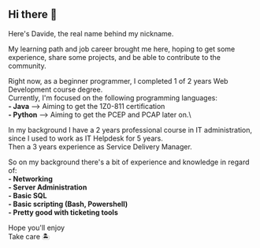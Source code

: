 ## Hi there 👋
Here's Davide, the real name behind my nickname.

My learning path and job career brought me here, 
hoping to get some experience, share some projects, and be able to contribute to the community.

Right now, as a beginner programmer, I completed 1 of 2 years Web Development course degree.\
Currently, I'm focused on the following programming languages:\
**- Java**  --> Aiming to get the 1Z0-811 certification\
**- Python** --> Aiming to get the PCEP and PCAP later on.\ 

In my background I have a 2 years professional course in IT administration, since I used to work as IT Helpdesk for 5 years.\
Then a 3 years experience as Service Delivery Manager.

So on my background there's a bit of experience and knowledge in regard of:\
**- Networking**\
**- Server Administration**\
**- Basic SQL**\
**- Basic scripting (Bash, Powershell)**\
**- Pretty good with ticketing tools**

Hope you'll enjoy\
Take care 🏝 

<!--
**dadda27/dadda27** is a ✨ _special_ ✨ repository because its `README.md` (this file) appears on your GitHub profile.

Here are some ideas to get you started:

- 🔭 I’m currently working on ...
- 🌱 I’m currently learning ...
- 👯 I’m looking to collaborate on ...
- 🤔 I’m looking for help with ...
- 💬 Ask me about ...
- 📫 How to reach me: ...
- 😄 Pronouns: ...
- ⚡ Fun fact: ...
-->
